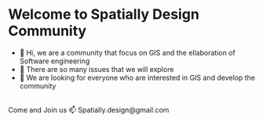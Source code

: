 <h1> Welcome to Spatially Design Community </h1>

- 👋 Hi, we are a community that focus on GIS and the ellaboration of Software engineering
- 👀 There are so many issues that we will explore
- 💞️ We are looking for everyone who are interested in GIS and develop the community


<br>
Come and Join us
📫 Spatially.design@gmail.com


<!---
SpatiallyDesign/SpatiallyDesign is a ✨ special ✨ repository because its `README.md` (this file) appears on your GitHub profile.
You can click the Preview link to take a look at your changes.
--->

